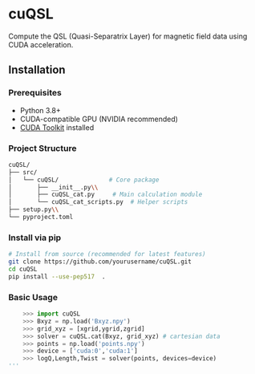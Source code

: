 # cuQSL

Compute the QSL (Quasi-Separatrix Layer) for magnetic field data using CUDA acceleration.

## Installation

### Prerequisites
- Python 3.8+
- CUDA-compatible GPU (NVIDIA recommended)
- [CUDA Toolkit](https://developer.nvidia.com/cuda-toolkit) installed

### Project Structure
```bash
cuQSL/
├── src/
│   └── cuQSL/              # Core package
│       ├── __init__.py\\
│       ├── cuQSL_cat.py     # Main calculation module
│       └── cuQSL_cat_scripts.py  # Helper scripts
├── setup.py\\
└── pyproject.toml
```

### Install via pip
```bash
# Install from source (recommended for latest features)
git clone https://github.com/yourusername/cuQSL.git
cd cuQSL
pip install --use-pep517  .
```
### Basic Usage
```python
    >>> import cuQSL
    >>> Bxyz = np.load('Bxyz.npy')
    >>> grid_xyz = [xgrid,ygrid,zgrid]
    >>> solver = cuQSL.cat(Bxyz, grid_xyz) # cartesian data
    >>> points = np.load('points.npy')
    >>> device = ['cuda:0','cuda:1']
    >>> logQ,Length,Twist = solver(points, devices=device)
'''
